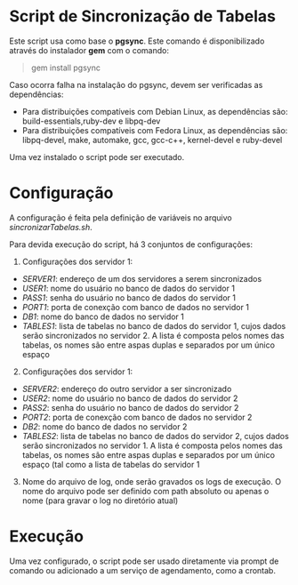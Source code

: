 # Script de Sincronização de Tabelas

Este script usa como base o **pgsync**. Este comando é disponibilizado através do instalador **gem** com o comando:

> gem install pgsync

Caso ocorra falha na instalação do pgsync, devem ser verificadas as dependências:

- Para distribuições compatíveis com Debian Linux, as dependências são: build-essentials,ruby-dev e libpq-dev
- Para distribuições compatíveis com Fedora Linux, as dependências são: libpq-devel, make, automake, gcc, gcc-c++, kernel-devel e ruby-devel

Uma vez instalado o script pode ser executado.

# Configuração

A configuração é feita pela definição de variáveis no arquivo _sincronizarTabelas.sh_.

Para devida execução do script, há 3 conjuntos de configurações:

1. Configurações dos servidor 1:
  - _SERVER1_: endereço de um dos servidores a serem sincronizados
  - _USER1_: nome do usuário no banco de dados do servidor 1
  - _PASS1_: senha do usuário no banco de dados do servidor 1
  - _PORT1_: porta de conexção com banco de dados no servidor 1
  - _DB1_: nome do banco de dados no servidor 1
  - _TABLES1_: lista de tabelas no banco de dados do servidor 1, cujos dados serão sincronizados no servidor 2. A lista é composta pelos nomes das tabelas, os nomes são entre aspas duplas e separados por um único espaço
2. Configurações dos servidor 1:
  - _SERVER2_: endereço do outro servidor a ser sincronizado
  - _USER2_: nome do usuário no banco de dados do servidor 2
  - _PASS2_: senha do usuário no banco de dados do servidor 2
  - _PORT2_: porta de conexção com banco de dados no servidor 2
  - _DB2_: nome do banco de dados no servidor 2
  - _TABLES2_: lista de tabelas no banco de dados do servidor 2, cujos dados serão sincronizados no servidor 1. A lista é composta pelos nomes das tabelas, os nomes são entre aspas duplas e separados por um único espaço (tal como a lista de tabelas do servidor 1
3. Nome do arquivo de log, onde serão gravados os logs de execução. O nome do arquivo pode ser definido com path absoluto ou apenas o nome (para gravar o log no diretório atual)

# Execução

Uma vez configurado, o script pode ser usado diretamente via prompt de comando ou adicionado a um serviço de agendamento, como a crontab.